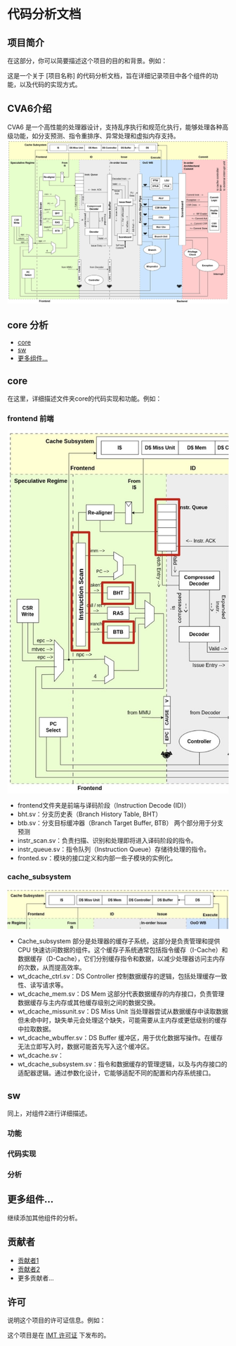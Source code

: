 # 代码分析文档

## 项目简介

在这部分，你可以简要描述这个项目的目的和背景。例如：

这是一个关于 [项目名称] 的代码分析文档，旨在详细记录项目中各个组件的功能，以及代码的实现方式。

## CVA6介绍
CVA6 是一个高性能的处理器设计，支持乱序执行和规范化执行，能够处理各种高级功能，如分支预测、指令重排序、异常处理和虚拟内存支持。
![RISC-V流水线](images/image1.png "流水线")


## core 分析

- [core](#core)
- [sw](#sw)
- [更多组件...](#更多组件)

## core
在这里，详细描述文件夹core的代码实现和功能。例如：

### frontend 前端
![RISC-V流水线](images/image2.jpeg "流水线")

- frontend文件夹是前端与译码阶段（Instruction Decode (ID)）
- bht.sv：分支历史表（Branch History Table, BHT）
- btb.sv：分支目标缓冲器（Branch Target Buffer, BTB）
两个部分用于分支预测
- instr_scan.sv：负责扫描、识别和处理即将进入译码阶段的指令。
- instr_queue.sv：指令队列（Instruction Queue）存储待处理的指令。
- fronted.sv：模块的接口定义和内部一些子模块的实例化。
### cache_subsystem
![RISC-V流水线](images/image3.jpeg "流水线")

- Cache_subsystem 部分是处理器的缓存子系统，这部分是负责管理和提供 CPU 快速访问数据的组件。这个缓存子系统通常包括指令缓存（I-Cache）和数据缓存（D-Cache），它们分别缓存指令和数据，以减少处理器访问主内存的次数，从而提高效率。
- wt_dcache_ctrl.sv：DS Controller 控制数据缓存的逻辑，包括处理缓存一致性、读写请求等。
- wt_dcache_mem.sv：DS Mem 这部分代表数据缓存的内存接口，负责管理数据缓存与主内存或其他缓存级别之间的数据交换。
- wt_dcache_missunit.sv：DS Miss Unit 当处理器尝试从数据缓存中读取数据但未命中时，缺失单元会处理这个缺失，可能需要从主内存或更低级别的缓存中拉取数据。
- wt_dcache_wbuffer.sv：DS Buffer 缓冲区，用于优化数据写操作。在缓存无法立即写入时，数据可能首先写入这个缓冲区。
- wt_dcache.sv：
- wt_dcache_subsystem.sv：指令和数据缓存的管理逻辑，以及与内存接口的适配器逻辑。通过参数化设计，它能够适配不同的配置和内存系统接口。

## sw

同上，对组件2进行详细描述。

### 功能

### 代码实现

### 分析

## 更多组件...

继续添加其他组件的分析。

## 贡献者

- [贡献者1](贡献者的联系信息)
- [贡献者2](贡献者的联系信息)
- 更多贡献者...

## 许可

说明这个项目的许可证信息。例如：

这个项目是在 [IMT 许可证](LICENSE) 下发布的。

